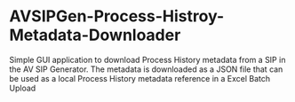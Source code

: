 # AVSIPGen-Process-Histroy-Metadata-Downloader
Simple GUI application to download Process History metadata from a SIP in the AV SIP Generator.  The metadata is downloaded as a JSON file that can be used as a local Process History metadata reference in a Excel Batch Upload
